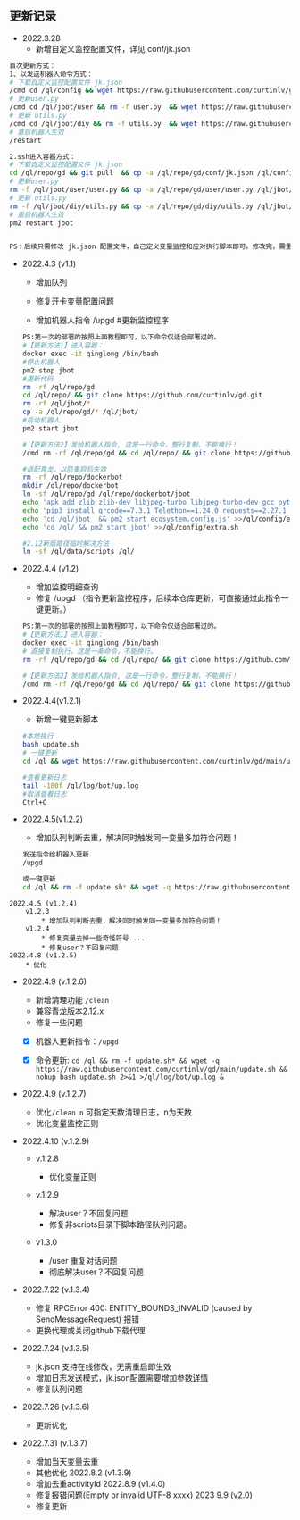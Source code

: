 ## 更新记录

- 2022.3.28
  - 新增自定义监控配置文件，详见 conf/jk.json

```bash
首次更新方式：
1、以发送机器人命令方式：
# 下载自定义监控配置文件 jk.json
/cmd cd /ql/config && wget https://raw.githubusercontent.com/curtinlv/gd/main/conf/jk.json
# 更新user.py
/cmd cd /ql/jbot/user && rm -f user.py  && wget https://raw.githubusercontent.com/curtinlv/gd/main/user/user.py
# 更新 utils.py
/cmd cd /ql/jbot/diy && rm -f utils.py  && wget https://raw.githubusercontent.com/curtinlv/gd/main/diy/utils.py
# 重启机器人生效
/restart

2.ssh进入容器方式：
# 下载自定义监控配置文件 jk.json
cd /ql/repo/gd && git pull  && cp -a /ql/repo/gd/conf/jk.json /ql/config
# 更新user.py
rm -f /ql/jbot/user/user.py && cp -a /ql/repo/gd/user/user.py /ql/jbot/user/user.py
# 更新 utils.py
rm -f /ql/jbot/diy/utils.py && cp -a /ql/repo/gd/diy/utils.py /ql/jbot/diy/utils.py
# 重启机器人生效
pm2 restart jbot


PS：后续只需修改 jk.json 配置文件，自己定义变量监控和应对执行脚本即可。修改完，需重启机器人生效。


```

* 2022.4.3  (v1.1)

  - 增加队列

  - 修复开卡变量配置问题
  - 增加机器人指令 /upgd  #更新监控程序

  ```bash
  PS:第一次的部署的按照上面教程即可，以下命令仅适合部署过的。
  #【更新方法1】进入容器：
  docker exec -it qinglong /bin/bash
  #停止机器人
  pm2 stop jbot
  #更新代码
  rm -rf /ql/repo/gd
  cd /ql/repo/ && git clone https://github.com/curtinlv/gd.git
  rm -rf /ql/jbot/*
  cp -a /ql/repo/gd/* /ql/jbot/
  #启动机器人
  pm2 start jbot

  #【更新方法2】发给机器人指令, 这是一行命令，整行复制，不能换行！
  /cmd rm -rf /ql/repo/gd && cd /ql/repo/ && git clone https://github.com/curtinlv/gd.git && pm2 stop jbot ; rm -rf /ql/jbot/* && cp -a /ql/repo/gd/* /ql/jbot/ ; pm2 start jbot

  #适配青龙，以防重启后失效
  rm -rf /ql/repo/dockerbot
  mkdir /ql/repo/dockerbot
  ln -sf /ql/repo/gd /ql/repo/dockerbot/jbot
  echo 'apk add zlib zlib-dev libjpeg-turbo libjpeg-turbo-dev gcc python3-dev libffi-dev musl-dev linux-headers' >>/ql/config/extra.sh
  echo 'pip3 install qrcode==7.3.1 Telethon==1.24.0 requests==2.27.1 Pillow==9.0.0 python-socks==1.2.4 async_timeout==4.0.2 prettytable==3.0.0' >>/ql/config/extra.sh
  echo 'cd /ql/jbot  && pm2 start ecosystem.config.js' >>/ql/config/extra.sh
  echo 'cd /ql/ && pm2 start jbot' >>/ql/config/extra.sh

  #2.12新版路径临时解决方法
  ln -sf /ql/data/scripts /ql/

  ```

* 2022.4.4 (v1.2)

  * 增加监控明细查询
  * 修复 /upgd （指令更新监控程序，后续本仓库更新，可直接通过此指令一键更新。）

  ```bash
  PS:第一次的部署的按照上面教程即可，以下命令仅适合部署过的。
  #【更新方法1】进入容器：
  docker exec -it qinglong /bin/bash
  # 直接复制执行，这是一条命令，不能换行。
  rm -rf /ql/repo/gd && cd /ql/repo/ && git clone https://github.com/curtinlv/gd.git && pm2 stop jbot ; rm -rf /ql/jbot/* && cp -a /ql/repo/gd/* /ql/jbot/ ; pm2 start jbot

  #【更新方法2】发给机器人指令, 这是一行命令，整行复制，不能换行！
  /cmd rm -rf /ql/repo/gd && cd /ql/repo/ && git clone https://github.com/curtinlv/gd.git && pm2 stop jbot ; rm -rf /ql/jbot/* && cp -a /ql/repo/gd/* /ql/jbot/ ; pm2 start jbot

  ```

* 2022.4.4(v1.2.1)

  * 新增一键更新脚本

  ```bash
  #本地执行
  bash update.sh
  # 一键更新
  cd /ql && wget https://raw.githubusercontent.com/curtinlv/gd/main/update.sh && nohup bash update.sh 2>&1 >/ql/log/bot/up.log &

  #查看更新日志
  tail -100f /ql/log/bot/up.log
  #取消查看日志
  Ctrl+C
  ```

* 2022.4.5(v1.2.2)

  * 增加队列判断去重，解决同时触发同一变量多加符合问题！

  ```bash
  发送指令给机器人更新
  /upgd
  
  或一键更新
  cd /ql && rm -f update.sh* && wget -q https://raw.githubusercontent.com/curtinlv/gd/main/update.sh && nohup bash update.sh 2>&1 >/ql/log/bot/up.log &
  ```

```
2022.4.5 (v1.2.4)
    v1.2.3
        * 增加队列判断去重，解决同时触发同一变量多加符合问题！
    v1.2.4 
        * 修复变量去掉一些奇怪符号....
        * 修复user？不回复问题
2022.4.8 (v1.2.5)
    * 优化

```

* 2022.4.9 (v.1.2.6)

  * 新增清理功能 `/clean`
  * 兼容青龙版本2.12.x
  * 修复一些问题

  - [x] 机器人更新指令：`/upgd`

  - [x] 命令更新: `cd /ql && rm -f update.sh* && wget -q https://raw.githubusercontent.com/curtinlv/gd/main/update.sh && nohup bash update.sh 2>&1 >/ql/log/bot/up.log &`

* 2022.4.9 (v.1.2.7)

  * 优化`/clean n` 可指定天数清理日志，n为天数
  * 优化变量监控正则
  
* 2022.4.10 (v.1.2.9)

  * v.1.2.8
    * 优化变量正则

  * v.1.2.9
    * 解决user？不回复问题
    * 修复非scripts目录下脚本路径队列问题。
  * v1.3.0
    * /user 重复对话问题
    * 彻底解决user？不回复问题
	
* 2022.7.22 (v.1.3.4)
    * 修复 RPCError 400: ENTITY_BOUNDS_INVALID (caused by SendMessageRequest) 报错
    * 更换代理或关闭github下载代理
	
* 2022.7.24 (v.1.3.5)
    * jk.json 支持在线修改，无需重启即生效
    * 增加日志发送模式，jk.json配置需要增加参数[详情](https://raw.githubusercontent.com/curtinlv/gd/main/conf/jk.json)
    * 修复队列问题
* 2022.7.26 (v.1.3.6)
    * 更新优化
* 2022.7.31 (v.1.3.7)
    * 增加当天变量去重
    * 其他优化
2022.8.2 (v1.3.9)
    * 增加去重activityId
2022.8.9 (v1.4.0)
    * 修复报错问题(Empty or invalid UTF-8 xxxx)
2023    9.9 (v2.0)
    * 修复更新
